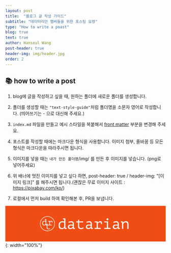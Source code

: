 ```yaml
---
layout: post
title:  "블로그 글 작성 가이드"
subtitle: "데이터리안 멤버들을 위한 포스팅 요령"
type: "How to write a poast"
blog: true
text: true
author: Hanseul Wang
post-header: true
header-img: img/header.jpg
order: 2
---
```


## 📚 how to write a post

1. blog에 글을 작성하고 싶을 때, 원하는 폴더에 새로운 폴더를 생성합니다.

2. 폴더를 생성할 때는 `"text-style-guide"`처럼 폴더명을 소문자 영어로 작성합니다. (띄어쓰기는 - 으로 대신해 주세요.)

3. `index.md` 파일을 만들고 예시 스타일을 복붙해서 [front matter](https://jekyllrb.com/docs/front-matter/) 부분을 변경해 주세요.

4. 포스트를 작성할 때에는 마크다운 형식을 사용합니다. 이미지 첨부, 줄바꿈 등 모든 형식은 마크다운을 따라주시면 됩니다.

5. 이미지를 넣을 때는 `내가 만든 폴더명`/img/ 를 만든 후 이미지를 넣습니다. (png로 넣어주세요)

6. 위 배너에 멋진 이미지를 넣고 싶다 하면, post-header: true / header-img: "\[이미지 링크]" 를 해주시면 됩니다.(괜찮은 무료 이미지 사이트 : https://pixabay.com/ko/)

7. 로컬에서 먼저 build 하여 확인해본 후, PR을 보냅니다.

![예시이미지](img/datarian-logo.png){: width="100%"}

